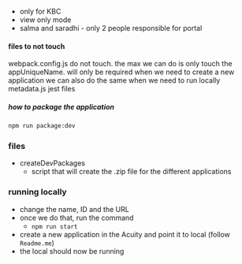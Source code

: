 - only for KBC
- view only mode
- salma and saradhi - only 2 people responsible for portal

#### files to not touch
webpack.config.js
	do not touch. the max we can do is only touch the appUniqueName. will only be required when we need to create a new application
	we can also do the same when we need to run locally
metadata.js
jest files

##### how to package the application
```bash
npm run package:dev
```

### files
- createDevPackages
	- script that will create the .zip file for the different applications
### running locally
- change the name, ID and the URL
- once we do that, run the command
	- `npm run start`
- create a new application in the Acuity and point it to local (follow `Readme.me`)
- the local should now be running 